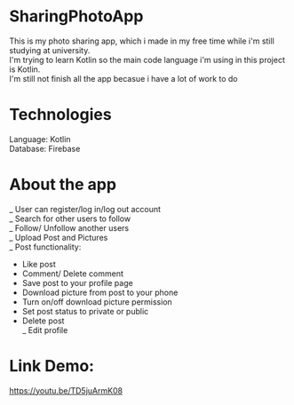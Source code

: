 # SharingPhotoApp

This is my photo sharing app, which i made in my free time while i'm still studying at university.\
I'm trying to learn Kotlin so the main code language i'm using in this project is Kotlin. \
I'm still not finish all the app becasue i have a lot of work to do 


# Technologies
Language: Kotlin\
Database: Firebase

# About the app
_ User can register/log in/log out account\
_ Search for other users to follow\
_ Follow/ Unfollow another users\
_ Upload Post and Pictures\
_ Post functionality:
  + Like post
  + Comment/ Delete comment
  + Save post to your profile page
  + Download picture from post to your phone
  + Turn on/off download picture permission
  + Set post status to private or public 
  + Delete post\
_ Edit profile

# Link Demo:
https://youtu.be/TD5juArmK08

